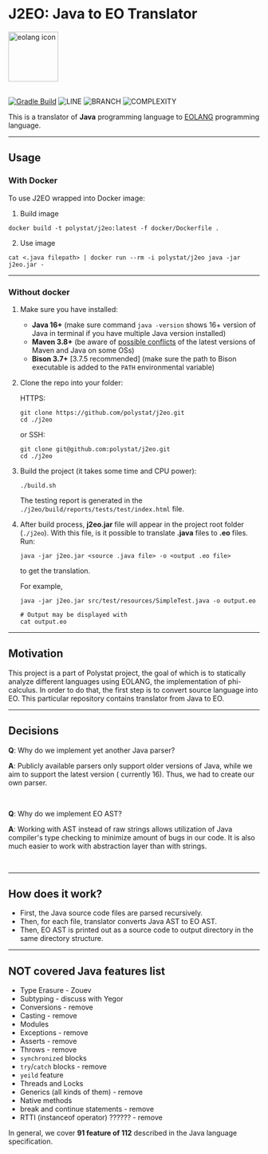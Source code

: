# J2EO: Java to EO Translator

<img src="https://www.yegor256.com/images/books/elegant-objects/cactus.svg" height="100px"  alt="eolang icon"/>

<br>
<br>

[![Gradle Build](https://github.com/polystat/j2eo/actions/workflows/gradle-build.yml/badge.svg)](https://github.com/polystat/j2eo/actions/workflows/gradle-build.yml)
![LINE](http://line.coverage.link)
![BRANCH](http://branch.coverage.link)
![COMPLEXITY](http://complexity.link)

This is a translator of **Java** programming language to [EOLANG](https://www.eolang.org) programming language.

---

## Usage

### With Docker

To use J2EO wrapped into Docker image:

1. Build image
```shell
docker build -t polystat/j2eo:latest -f docker/Dockerfile .  
```
2. Use image
```shell
cat <.java filepath> | docker run --rm -i polystat/j2eo java -jar j2eo.jar -
```

---

### Without docker
  
1. Make sure you have installed:
    - **Java 16+** (make sure command `java -version` shows 16+ version of Java in terminal if you have multiple Java version installed)
    - **Maven 3.8+** (be aware of [possible conflicts](https://bugs.debian.org/cgi-bin/bugreport.cgi?bug=980467) of the latest versions of Maven and Java on some OSs)
    - **Bison 3.7+** [3.7.5 recommended] (make sure the path to Bison executable is added to the `PATH` environmental variable)
2. Clone the repo into your folder:

    HTTPS:
    ```shell
    git clone https://github.com/polystat/j2eo.git
    cd ./j2eo
    ```
    or SSH:
    ```shell
    git clone git@github.com:polystat/j2eo.git
    cd ./j2eo
    ```
3. Build the project (it takes some time and CPU power):
    ```shell
    ./build.sh
    ```
    The testing report is generated in the `./j2eo/build/reports/tests/test/index.html` file.
4. After build process, **j2eo.jar** file will appear in the project root folder (`./j2eo`).
    With this file, is it possible to translate **.java** files to **.eo** files. Run:

    ```shell
    java -jar j2eo.jar <source .java file> -o <output .eo file>
    ```

    to get the translation.  

    For example,
    ```shell
    java -jar j2eo.jar src/test/resources/SimpleTest.java -o output.eo

    # Output may be displayed with 
    cat output.eo
    ```

---

## Motivation

This project is a part of Polystat project, the goal of which is to statically analyze different languages using EOLANG,
the implementation of phi-calculus. In order to do that, the first step is to convert source language into EO. This
particular repository contains translator from Java to EO.

---

## Decisions

**Q**: Why do we implement yet another Java parser?

**A**: Publicly available parsers only support older versions of Java, while we aim to support the latest version (
currently 16). Thus, we had to create our own parser.

<br>

**Q**: Why do we implement EO AST?

**A**: Working with AST instead of raw strings allows utilization of Java compiler's type checking to minimize amount of
bugs in our code. It is also much easier to work with abstraction layer than with strings.

<br>

---

## How does it work?

- First, the Java source code files are parsed recursively.
- Then, for each file, translator converts Java AST to EO AST.
- Then, EO AST is printed out as a source code to output directory in the same directory structure.

---

## NOT covered Java features list

- Type Erasure  - Zouev
- Subtyping     - discuss with Yegor
- Conversions   - remove
- Casting       - remove
- Modules      
- Exceptions     - remove
- Asserts        - remove
- Throws         - remove
- ``synchronized`` blocks
- ``try``/``catch`` blocks  - remove
- ``yeild`` feature
- Threads and Locks 
- Generics (all kinds of them) - remove
- Native methods 
- break and continue statements - remove
- RTTI (instanceof operator) ??????  - remove

In general, we cover **91 feature of 112** described in the Java language specification.
